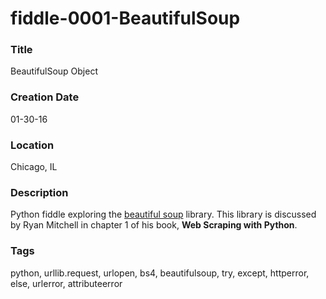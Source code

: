 fiddle-0001-BeautifulSoup
======

### Title

BeautifulSoup Object


### Creation Date

01-30-16


### Location

Chicago, IL


### Description

Python fiddle exploring the [beautiful soup](http://www.crummy.com/software/BeautifulSoup/) library.  This library is discussed by Ryan Mitchell in chapter 1 of his book, **Web Scraping with Python**.


### Tags

python, urllib.request, urlopen, bs4, beautifulsoup, try, except, httperror, else, urlerror, attributeerror
